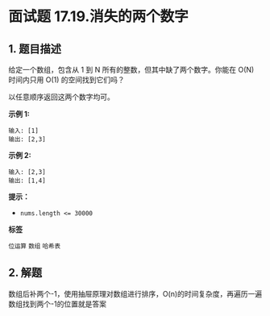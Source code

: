# 面试题 17.19.消失的两个数字

## 1. 题目描述

给定一个数组，包含从 1 到 N 所有的整数，但其中缺了两个数字。你能在 O(N) 时间内只用 O(1) 的空间找到它们吗？

以任意顺序返回这两个数字均可。

**示例 1:**

```
输入: [1]
输出: [2,3]
```

**示例 2:**

```
输入: [2,3]
输出: [1,4]
```
**提示：**

- `nums.length <= 30000`

**标签**

`位运算` `数组` `哈希表`


## 2. 解题

数组后补两个-1，使用抽屉原理对数组进行排序，O(n)的时间复杂度，再遍历一遍数组找到两个-1的位置就是答案

